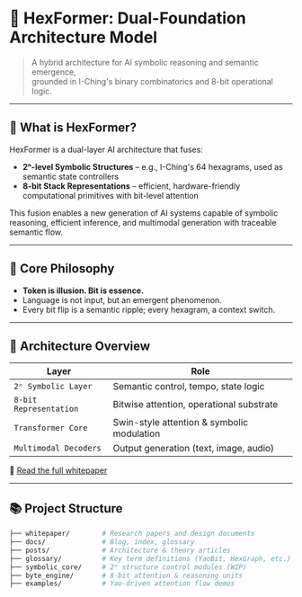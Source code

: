 # 🧬 HexFormer: Dual-Foundation Architecture Model

> A hybrid architecture for AI symbolic reasoning and semantic emergence,  
> grounded in I-Ching's binary combinatorics and 8-bit operational logic.

---

## 🌌 What is HexFormer?

HexFormer is a dual-layer AI architecture that fuses:

- **2ⁿ-level Symbolic Structures** – e.g., I-Ching's 64 hexagrams, used as semantic state controllers
- **8-bit Stack Representations** – efficient, hardware-friendly computational primitives with bit-level attention

This fusion enables a new generation of AI systems capable of symbolic reasoning, efficient inference, and multimodal generation with traceable semantic flow.

---

## 🧠 Core Philosophy

- **Token is illusion. Bit is essence.**
- Language is not input, but an emergent phenomenon.
- Every bit flip is a semantic ripple; every hexagram, a context switch.

---

## 📐 Architecture Overview

| Layer                    | Role                                   |
|--------------------------|----------------------------------------|
| `2ⁿ Symbolic Layer`      | Semantic control, tempo, state logic   |
| `8-bit Representation`   | Bitwise attention, operational substrate |
| `Transformer Core`       | Swin-style attention & symbolic modulation |
| `Multimodal Decoders`    | Output generation (text, image, audio) |

📄 [Read the full whitepaper](./whitepaper/HexFormer_CN.pdf)

---

## 📚 Project Structure

```bash
├── whitepaper/        # Research papers and design documents
├── docs/              # Blog, index, glossary
├── posts/             # Architecture & theory articles
├── glossary/          # Key term definitions (YaoBit, HexGraph, etc.)
├── symbolic_core/     # 2ⁿ structure control modules (WIP)
├── byte_engine/       # 8-bit attention & reasoning units
├── examples/          # Yao-driven attention flow demos

